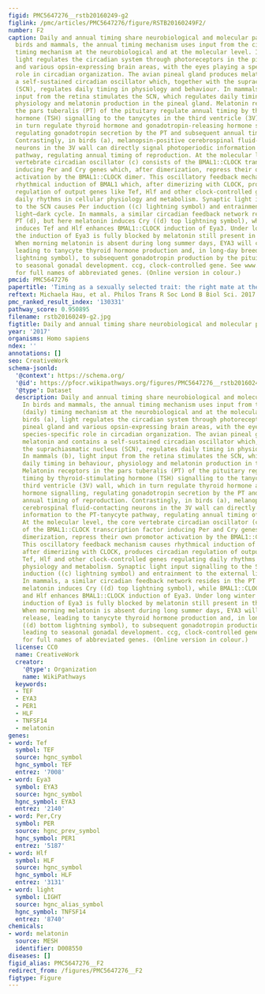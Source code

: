 ```yaml
---
figid: PMC5647276__rstb20160249-g2
figlink: /pmc/articles/PMC5647276/figure/RSTB20160249F2/
number: F2
caption: Daily and annual timing share neurobiological and molecular pathways. In
  birds and mammals, the annual timing mechanism uses input from the circadian (daily)
  timing mechanism at the neurobiological and at the molecular level. In birds (a),
  light regulates the circadian system through photoreceptors in the pineal gland
  and various opsin-expressing brain areas, with the eyes playing a species-specific
  role in circadian organization. The avian pineal gland produces melatonin and contains
  a self-sustained circadian oscillator which, together with the suprachiasmatic nucleus
  (SCN), regulates daily timing in physiology and behaviour. In mammals (b), light
  input from the retina stimulates the SCN, which regulates daily timing in behaviour,
  physiology and melatonin production in the pineal gland. Melatonin receptors in
  the pars tuberalis (PT) of the pituitary regulate annual timing by thyroid-stimulating
  hormone (TSH) signalling to the tanycytes in the third ventricle (3V) wall, which
  in turn regulate thyroid hormone and gonadotropin-releasing hormone signalling,
  regulating gonadotropin secretion by the PT and subsequent annual timing of reproduction.
  Contrastingly, in birds (a), melanopsin-positive cerebrospinal fluid-contacting
  neurons in the 3V wall can directly signal photoperiodic information to the PT-tanycyte
  pathway, regulating annual timing of reproduction. At the molecular level, the core
  vertebrate circadian oscillator (c) consists of the BMAL1::CLOCK transcription factor
  inducing Per and Cry genes which, after dimerization, repress their own promotor
  activation by the BMAL1::CLOCK dimer. This oscillatory feedback mechanism causes
  rhythmical induction of BMAL1 which, after dimerizing with CLOCK, produces circadian
  regulation of output genes like Tef, Hlf and other clock-controlled genes regulating
  daily rhythms in cellular physiology and metabolism. Synaptic light input signalling
  to the SCN causes Per induction ((c) lightning symbol) and entrainment to the external
  light–dark cycle. In mammals, a similar circadian feedback network resides in the
  PT (d), but here melatonin induces Cry ((d) top lightning symbol), while BMAL1::CLOCK
  induces Tef and Hlf enhances BMAL1::CLOCK induction of Eya3. Under long winter nights,
  the induction of Eya3 is fully blocked by melatonin still present in the morning.
  When morning melatonin is absent during long summer days, EYA3 will cause TSH release,
  leading to tanycyte thyroid hormone production and, in long-day breeders ((d) bottom
  lightning symbol), to subsequent gonadotropin production by the pituitary, leading
  to seasonal gonadal development. ccg, clock-controlled gene. See www.genecards.org
  for full names of abbreviated genes. (Online version in colour.)
pmcid: PMC5647276
papertitle: 'Timing as a sexually selected trait: the right mate at the right moment.'
reftext: Michaela Hau, et al. Philos Trans R Soc Lond B Biol Sci. 2017 Nov 19;372(1734):20160249.
pmc_ranked_result_index: '130331'
pathway_score: 0.950895
filename: rstb20160249-g2.jpg
figtitle: Daily and annual timing share neurobiological and molecular pathways
year: '2017'
organisms: Homo sapiens
ndex: ''
annotations: []
seo: CreativeWork
schema-jsonld:
  '@context': https://schema.org/
  '@id': https://pfocr.wikipathways.org/figures/PMC5647276__rstb20160249-g2.html
  '@type': Dataset
  description: Daily and annual timing share neurobiological and molecular pathways.
    In birds and mammals, the annual timing mechanism uses input from the circadian
    (daily) timing mechanism at the neurobiological and at the molecular level. In
    birds (a), light regulates the circadian system through photoreceptors in the
    pineal gland and various opsin-expressing brain areas, with the eyes playing a
    species-specific role in circadian organization. The avian pineal gland produces
    melatonin and contains a self-sustained circadian oscillator which, together with
    the suprachiasmatic nucleus (SCN), regulates daily timing in physiology and behaviour.
    In mammals (b), light input from the retina stimulates the SCN, which regulates
    daily timing in behaviour, physiology and melatonin production in the pineal gland.
    Melatonin receptors in the pars tuberalis (PT) of the pituitary regulate annual
    timing by thyroid-stimulating hormone (TSH) signalling to the tanycytes in the
    third ventricle (3V) wall, which in turn regulate thyroid hormone and gonadotropin-releasing
    hormone signalling, regulating gonadotropin secretion by the PT and subsequent
    annual timing of reproduction. Contrastingly, in birds (a), melanopsin-positive
    cerebrospinal fluid-contacting neurons in the 3V wall can directly signal photoperiodic
    information to the PT-tanycyte pathway, regulating annual timing of reproduction.
    At the molecular level, the core vertebrate circadian oscillator (c) consists
    of the BMAL1::CLOCK transcription factor inducing Per and Cry genes which, after
    dimerization, repress their own promotor activation by the BMAL1::CLOCK dimer.
    This oscillatory feedback mechanism causes rhythmical induction of BMAL1 which,
    after dimerizing with CLOCK, produces circadian regulation of output genes like
    Tef, Hlf and other clock-controlled genes regulating daily rhythms in cellular
    physiology and metabolism. Synaptic light input signalling to the SCN causes Per
    induction ((c) lightning symbol) and entrainment to the external light–dark cycle.
    In mammals, a similar circadian feedback network resides in the PT (d), but here
    melatonin induces Cry ((d) top lightning symbol), while BMAL1::CLOCK induces Tef
    and Hlf enhances BMAL1::CLOCK induction of Eya3. Under long winter nights, the
    induction of Eya3 is fully blocked by melatonin still present in the morning.
    When morning melatonin is absent during long summer days, EYA3 will cause TSH
    release, leading to tanycyte thyroid hormone production and, in long-day breeders
    ((d) bottom lightning symbol), to subsequent gonadotropin production by the pituitary,
    leading to seasonal gonadal development. ccg, clock-controlled gene. See www.genecards.org
    for full names of abbreviated genes. (Online version in colour.)
  license: CC0
  name: CreativeWork
  creator:
    '@type': Organization
    name: WikiPathways
  keywords:
  - TEF
  - EYA3
  - PER1
  - HLF
  - TNFSF14
  - melatonin
genes:
- word: Tef
  symbol: TEF
  source: hgnc_symbol
  hgnc_symbol: TEF
  entrez: '7008'
- word: Eya3
  symbol: EYA3
  source: hgnc_symbol
  hgnc_symbol: EYA3
  entrez: '2140'
- word: Per,Cry
  symbol: PER
  source: hgnc_prev_symbol
  hgnc_symbol: PER1
  entrez: '5187'
- word: Hlf
  symbol: HLF
  source: hgnc_symbol
  hgnc_symbol: HLF
  entrez: '3131'
- word: light
  symbol: LIGHT
  source: hgnc_alias_symbol
  hgnc_symbol: TNFSF14
  entrez: '8740'
chemicals:
- word: melatonin
  source: MESH
  identifier: D008550
diseases: []
figid_alias: PMC5647276__F2
redirect_from: /figures/PMC5647276__F2
figtype: Figure
---
```

